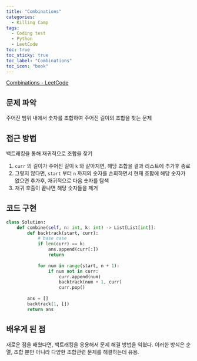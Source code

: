 ```yaml
---
title: "Combinations"
categories:
  - Killing Camp
tags:
  - Coding test
  - Python
  - LeetCode
toc: true
toc_sticky: true
toc_label: "Combinations"
toc_icon: "book"
---
```


[Combinations - LeetCode](https://leetcode.com/problems/combinations/)

## 문제 파악

주어진 범위 내에서 숫자를 조합하여 주어진 길이의 조합을 찾는 문제

## 접근 방법

백트래킹을 통해 재귀적으로 조합을 찾기

1. `curr` 의 길이가 주어진 길이 `k` 와 같아지면, 해당 조합을 결과 리스트에 추가후 종료
2. 그렇지 않다면, `start` 부터 `n` 까지의 숫자를 손회하면서 현재 조합에 해당 숫자가 없으면 추가후, 재귀적으로 다음 숫자를 탐색
3. 재귀 호출이 끝나면 해당 숫자들을 제거

## 코드 구현

```python
class Solution:
    def combine(self, n: int, k: int) -> List[List[int]]:
        def backtrack(start, curr):
            # base case
            if len(curr) == k:
                ans.append(curr[:])
                return
            
            for num in range(start, n + 1):
                if num not in curr:
                    curr.append(num)
                    backtrack(num + 1, curr)
                    curr.pop()
            
        ans = []
        backtrack(1, [])
        return ans
```

## 배우게 된 점

새로운 점을 배웠다면, 백트래킹을 응용해서 문제 해결 방법을 익혔다. 이러한 방식은 순열, 조합 뿐만 아니라 다양한 조합관련 문제를 해결하는데 유용.
